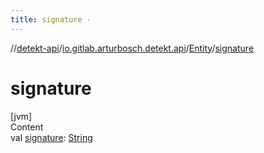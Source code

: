 ```yaml
---
title: signature -
---
```

//[detekt-api](../../index.md)/[io.gitlab.arturbosch.detekt.api](../index.md)/[Entity](index.md)/[signature](signature.md)



# signature  
[jvm]  
Content  
val [signature](signature.md): [String](https://kotlinlang.org/api/latest/jvm/stdlib/kotlin/-string/index.html)  



